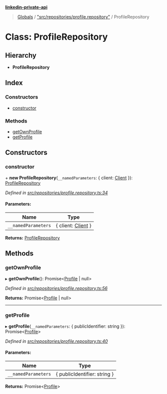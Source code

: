 **[linkedin-private-api](../README.md)**

> [Globals](../globals.md) / ["src/repositories/profile.repository"](../modules/_src_repositories_profile_repository_.md) / ProfileRepository

# Class: ProfileRepository

## Hierarchy

- **ProfileRepository**

## Index

### Constructors

- [constructor](_src_repositories_profile_repository_.profilerepository.md#constructor)

### Methods

- [getOwnProfile](_src_repositories_profile_repository_.profilerepository.md#getownprofile)
- [getProfile](_src_repositories_profile_repository_.profilerepository.md#getprofile)

## Constructors

### constructor

\+ **new ProfileRepository**(`__namedParameters`: { client: [Client](_src_core_client_.client.md) }): [ProfileRepository](_src_repositories_profile_repository_.profilerepository.md)

_Defined in [src/repositories/profile.repository.ts:34](https://github.com/eilonmore/linkedin-private-api/blob/354b20a/src/repositories/profile.repository.ts#L34)_

#### Parameters:

| Name                | Type                                              |
| ------------------- | ------------------------------------------------- |
| `__namedParameters` | { client: [Client](_src_core_client_.client.md) } |

**Returns:** [ProfileRepository](_src_repositories_profile_repository_.profilerepository.md)

## Methods

### getOwnProfile

▸ **getOwnProfile**(): Promise<[Profile](../interfaces/_src_entities_profile_entity_.profile.md) \| null\>

_Defined in [src/repositories/profile.repository.ts:56](https://github.com/eilonmore/linkedin-private-api/blob/354b20a/src/repositories/profile.repository.ts#L56)_

**Returns:** Promise<[Profile](../interfaces/_src_entities_profile_entity_.profile.md) \| null\>

---

### getProfile

▸ **getProfile**(`__namedParameters`: { publicIdentifier: string }): Promise<[Profile](../interfaces/_src_entities_profile_entity_.profile.md)\>

_Defined in [src/repositories/profile.repository.ts:40](https://github.com/eilonmore/linkedin-private-api/blob/354b20a/src/repositories/profile.repository.ts#L40)_

#### Parameters:

| Name                | Type                         |
| ------------------- | ---------------------------- |
| `__namedParameters` | { publicIdentifier: string } |

**Returns:** Promise<[Profile](../interfaces/_src_entities_profile_entity_.profile.md)\>
